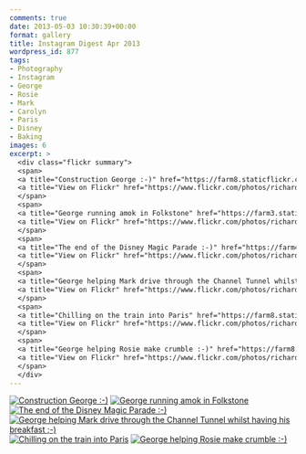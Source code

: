 ```yaml
---
comments: true
date: 2013-05-03 10:30:39+00:00
format: gallery
title: Instagram Digest Apr 2013
wordpress_id: 877
tags:
- Photography
- Instagram
- George
- Rosie
- Mark
- Carolyn
- Paris
- Disney
- Baking
images: 6
excerpt: >
  <div class="flickr summary">
  <span>
  <a title="Construction George :-)" href="https://farm8.staticflickr.com/7304/13103577015_fbf028f37a_b.jpg" class="image cboxElement" rel="gallery6"><img src="https://farm8.staticflickr.com/7304/13103577015_fbf028f37a_q.jpg" alt="Construction George :-)"></a>
  <a title="View on Flickr" href="https://www.flickr.com/photos/richard-perry/13103577015/" class="flickrlink"> </a>
  </span>
  <span>
  <a title="George running amok in Folkstone" href="https://farm3.staticflickr.com/2857/13103676913_65b2209bb6_b.jpg" class="image cboxElement" rel="gallery6"><img src="https://farm3.staticflickr.com/2857/13103676913_65b2209bb6_q.jpg" alt="George running amok in Folkstone"></a>
  <a title="View on Flickr" href="https://www.flickr.com/photos/richard-perry/13103676913/" class="flickrlink"> </a>
  </span>
  <span>
  <a title="The end of the Disney Magic Parade :-)" href="https://farm4.staticflickr.com/3772/13103574575_d5fbb096ea_b.jpg" class="image cboxElement" rel="gallery6"><img src="https://farm4.staticflickr.com/3772/13103574575_d5fbb096ea_q.jpg" alt="The end of the Disney Magic Parade :-)"></a>
  <a title="View on Flickr" href="https://www.flickr.com/photos/richard-perry/13103574575/" class="flickrlink"> </a>
  </span>
  <span>
  <a title="George helping Mark drive through the Channel Tunnel whilst having his breakfast ;-)" href="https://farm3.staticflickr.com/2148/13103675283_08f54e8df9_b.jpg" class="image cboxElement" rel="gallery6"><img src="https://farm3.staticflickr.com/2148/13103675283_08f54e8df9_q.jpg" alt="George helping Mark drive through the Channel Tunnel whilst having his breakfast ;-)"></a>
  <a title="View on Flickr" href="https://www.flickr.com/photos/richard-perry/13103675283/" class="flickrlink"> </a>
  </span>
  <span>
  <a title="Chilling on the train into Paris" href="https://farm8.staticflickr.com/7407/13103838124_35360e885f_b.jpg" class="image cboxElement" rel="gallery6"><img src="https://farm8.staticflickr.com/7407/13103838124_35360e885f_q.jpg" alt="Chilling on the train into Paris"></a>
  <a title="View on Flickr" href="https://www.flickr.com/photos/richard-perry/13103838124/" class="flickrlink"> </a>
  </span>
  <span>
  <a title="George helping Rosie make crumble :-)" href="https://farm8.staticflickr.com/7333/13103569145_117216a099_b.jpg" class="image cboxElement" rel="gallery6"><img src="https://farm8.staticflickr.com/7333/13103569145_117216a099_q.jpg" alt="George helping Rosie make crumble :-)"></a>
  <a title="View on Flickr" href="https://www.flickr.com/photos/richard-perry/13103569145/" class="flickrlink"> </a>
  </span>
  </div>
---
```


<div class="flickr gallery">
<span>
<a title="Construction George :-)" href="https://farm8.staticflickr.com/7304/13103577015_fbf028f37a_b.jpg" class="image cboxElement" rel="gallery0"><img src="https://farm8.staticflickr.com/7304/13103577015_fbf028f37a_q.jpg" alt="Construction George :-)"></a>
<a title="View on Flickr" href="https://www.flickr.com/photos/richard-perry/13103577015/" class="flickrlink"> </a>
</span>
<span>
<a title="George running amok in Folkstone" href="https://farm3.staticflickr.com/2857/13103676913_65b2209bb6_b.jpg" class="image cboxElement" rel="gallery0"><img src="https://farm3.staticflickr.com/2857/13103676913_65b2209bb6_q.jpg" alt="George running amok in Folkstone"></a>
<a title="View on Flickr" href="https://www.flickr.com/photos/richard-perry/13103676913/" class="flickrlink"> </a>
</span>
<span>
<a title="The end of the Disney Magic Parade :-)" href="https://farm4.staticflickr.com/3772/13103574575_d5fbb096ea_b.jpg" class="image cboxElement" rel="gallery0"><img src="https://farm4.staticflickr.com/3772/13103574575_d5fbb096ea_q.jpg" alt="The end of the Disney Magic Parade :-)"></a>
<a title="View on Flickr" href="https://www.flickr.com/photos/richard-perry/13103574575/" class="flickrlink"> </a>
</span>
<span>
<a title="George helping Mark drive through the Channel Tunnel whilst having his breakfast ;-)" href="https://farm3.staticflickr.com/2148/13103675283_08f54e8df9_b.jpg" class="image cboxElement" rel="gallery0"><img src="https://farm3.staticflickr.com/2148/13103675283_08f54e8df9_q.jpg" alt="George helping Mark drive through the Channel Tunnel whilst having his breakfast ;-)"></a>
<a title="View on Flickr" href="https://www.flickr.com/photos/richard-perry/13103675283/" class="flickrlink"> </a>
</span>
<span>
<a title="Chilling on the train into Paris" href="https://farm8.staticflickr.com/7407/13103838124_35360e885f_b.jpg" class="image cboxElement" rel="gallery0"><img src="https://farm8.staticflickr.com/7407/13103838124_35360e885f_q.jpg" alt="Chilling on the train into Paris"></a>
<a title="View on Flickr" href="https://www.flickr.com/photos/richard-perry/13103838124/" class="flickrlink"> </a>
</span>
<span>
<a title="George helping Rosie make crumble :-)" href="https://farm8.staticflickr.com/7333/13103569145_117216a099_b.jpg" class="image cboxElement" rel="gallery0"><img src="https://farm8.staticflickr.com/7333/13103569145_117216a099_q.jpg" alt="George helping Rosie make crumble :-)"></a>
<a title="View on Flickr" href="https://www.flickr.com/photos/richard-perry/13103569145/" class="flickrlink"> </a>
</span>
</div>